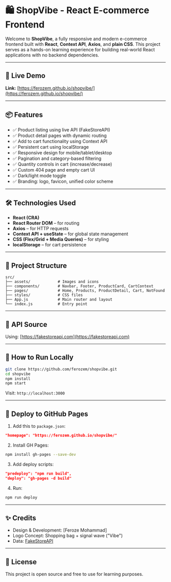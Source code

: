 # 🛍️ ShopVibe - React E-commerce Frontend

Welcome to **ShopVibe**, a fully responsive and modern e-commerce frontend built with **React**, **Context API**, **Axios**, and **plain CSS**. This project serves as a hands-on learning experience for building real-world React applications with no backend dependencies.

---

## 🚀 Live Demo

**Link:** [https://ferozem.github.io/shopvibe/](https://ferozem.github.io/shopvibe/)

---

## 📦 Features

- ✅ Product listing using live API (FakeStoreAPI)
- ✅ Product detail pages with dynamic routing
- ✅ Add to cart functionality using Context API
- ✅ Persistent cart using localStorage
- ✅ Responsive design for mobile/tablet/desktop
- ✅ Pagination and category-based filtering
- ✅ Quantity controls in cart (increase/decrease)
- ✅ Custom 404 page and empty cart UI
- ✅ Dark/light mode toggle
- ✅ Branding: logo, favicon, unified color scheme

---

## 🛠️ Technologies Used

- **React (CRA)**
- **React Router DOM** – for routing
- **Axios** – for HTTP requests
- **Context API + useState** – for global state management
- **CSS (Flex/Grid + Media Queries)** – for styling
- **localStorage** – for cart persistence

---

## 📁 Project Structure

```
src/
├── assets/            # Images and icons
├── components/        # Navbar, Footer, ProductCard, CartContext
├── pages/             # Home, Products, ProductDetail, Cart, NotFound
├── styles/            # CSS files
├── App.js             # Main router and layout
└── index.js           # Entry point
```

---

## 🔗 API Source

Using: [https://fakestoreapi.com](https://fakestoreapi.com)

---

## 🧪 How to Run Locally

```bash
git clone https://github.com/ferozem/shopvibe.git
cd shopvibe
npm install
npm start
```

Visit: `http://localhost:3000`

---

## 🚀 Deploy to GitHub Pages

1. Add this to `package.json`:

```json
"homepage": "https://ferozem.github.io/shopvibe/"
```

2. Install GH Pages:

```bash
npm install gh-pages --save-dev
```

3. Add deploy scripts:

```json
"predeploy": "npm run build",
"deploy": "gh-pages -d build"
```

4. Run:

```bash
npm run deploy
```

---

## ✨ Credits

- Design & Development: \[Feroze Mohammad]
- Logo Concept: Shopping bag + signal wave ("Vibe")
- Data: [FakeStoreAPI](https://fakestoreapi.com)

---

## 📜 License

This project is open source and free to use for learning purposes.

